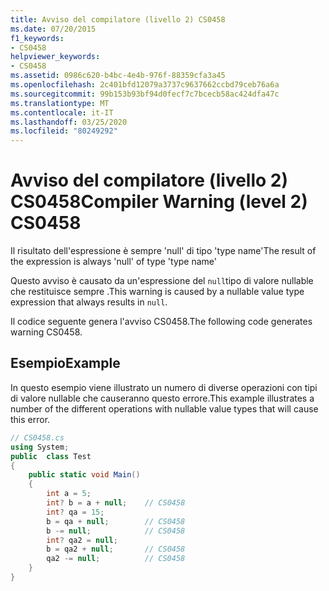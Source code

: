 ```yaml
---
title: Avviso del compilatore (livello 2) CS0458
ms.date: 07/20/2015
f1_keywords:
- CS0458
helpviewer_keywords:
- CS0458
ms.assetid: 0986c620-b4bc-4e4b-976f-88359cfa3a45
ms.openlocfilehash: 2c401bfd12079a3737c9637662ccbd79ceb76a6a
ms.sourcegitcommit: 99b153b93bf94d0fecf7c7bcecb58ac424dfa47c
ms.translationtype: MT
ms.contentlocale: it-IT
ms.lasthandoff: 03/25/2020
ms.locfileid: "80249292"
---
```

# <a name="compiler-warning-level-2-cs0458"></a><span data-ttu-id="b4292-102">Avviso del compilatore (livello 2) CS0458</span><span class="sxs-lookup"><span data-stu-id="b4292-102">Compiler Warning (level 2) CS0458</span></span>
<span data-ttu-id="b4292-103">Il risultato dell'espressione è sempre 'null' di tipo 'type name'</span><span class="sxs-lookup"><span data-stu-id="b4292-103">The result of the expression is always 'null' of type 'type name'</span></span>  
  
 <span data-ttu-id="b4292-104">Questo avviso è causato da un'espressione del `null`tipo di valore nullable che restituisce sempre .</span><span class="sxs-lookup"><span data-stu-id="b4292-104">This warning is caused by a nullable value type expression that always results in `null`.</span></span>  
  
 <span data-ttu-id="b4292-105">Il codice seguente genera l'avviso CS0458.</span><span class="sxs-lookup"><span data-stu-id="b4292-105">The following code generates warning CS0458.</span></span>  
  
## <a name="example"></a><span data-ttu-id="b4292-106">Esempio</span><span class="sxs-lookup"><span data-stu-id="b4292-106">Example</span></span>  
 <span data-ttu-id="b4292-107">In questo esempio viene illustrato un numero di diverse operazioni con tipi di valore nullable che causeranno questo errore.</span><span class="sxs-lookup"><span data-stu-id="b4292-107">This example illustrates a number of the different operations with nullable value types that will cause this error.</span></span>  
  
```csharp  
// CS0458.cs  
using System;  
public  class Test
{  
    public static void Main()  
    {  
        int a = 5;  
        int? b = a + null;    // CS0458  
        int? qa = 15;  
        b = qa + null;        // CS0458  
        b -= null;            // CS0458  
        int? qa2 = null;  
        b = qa2 + null;       // CS0458  
        qa2 -= null;          // CS0458  
    }  
}  
```
